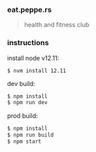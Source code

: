 ### eat.peppe.rs

> health and fitness club

### instructions

install node v12.11:

```
$ nvm install 12.11
```

dev build:

```sh
$ npm install
$ npm run dev
```

prod build:

```sh
$ npm install
$ npm run build
$ npm start
```

